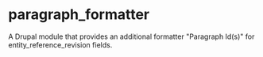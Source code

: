# paragraph_formatter
A Drupal module that provides an additional formatter "Paragraph Id(s)" for entity_reference_revision fields.
